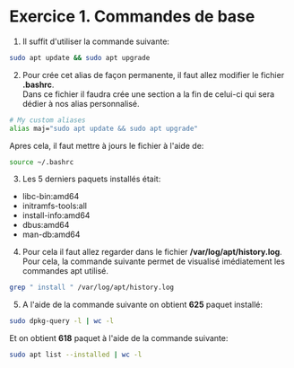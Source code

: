 # Exercice 1. Commandes de base

1. Il suffit d'utiliser la commande suivante:
```BASH
sudo apt update && sudo apt upgrade
```
2. Pour crée cet alias de façon permanente, il faut allez modifier le fichier **.bashrc**.  
Dans ce fichier il faudra crée une section a la fin de celui-ci qui sera dédier à nos alias personnalisé.  
```BASH
# My custom aliases
alias maj="sudo apt update && sudo apt upgrade"
```
Apres cela, il faut mettre à jours le fichier à l'aide de:
```BASH
source ~/.bashrc
```
3. Les 5 derniers paquets installés était:
- libc-bin:amd64
- initramfs-tools:all
- install-info:amd64
- dbus:amd64
- man-db:amd64

4. Pour cela il faut allez regarder dans le fichier **/var/log/apt/history.log**. Pour cela, la commande suivante permet de visualisé imédiatement les commandes apt utilisé.
```BASH
grep " install " /var/log/apt/history.log
```
5. A l'aide de la commande suivante on obtient **625** paquet installé:
```BASH
sudo dpkg-query -l | wc -l
```
Et on obtient **618** paquet à l'aide de la commande suivante:
```BASH
sudo apt list --installed | wc -l
```
